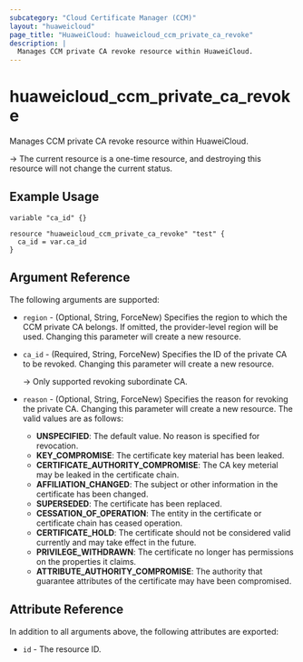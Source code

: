 ```yaml
---
subcategory: "Cloud Certificate Manager (CCM)"
layout: "huaweicloud"
page_title: "HuaweiCloud: huaweicloud_ccm_private_ca_revoke"
description: |
  Manages CCM private CA revoke resource within HuaweiCloud.
---
```


# huaweicloud_ccm_private_ca_revoke

Manages CCM private CA revoke resource within HuaweiCloud.

-> The current resource is a one-time resource, and destroying this resource will not change the current status.

## Example Usage

```hcl
variable "ca_id" {}

resource "huaweicloud_ccm_private_ca_revoke" "test" {
  ca_id = var.ca_id
}
```

## Argument Reference

The following arguments are supported:

* `region` - (Optional, String, ForceNew) Specifies the region to which the CCM private CA belongs.
  If omitted, the provider-level region will be used. Changing this parameter will create a new resource.

* `ca_id` - (Required, String, ForceNew) Specifies the ID of the private CA to be revoked.
  Changing this parameter will create a new resource.

  -> Only supported revoking subordinate CA.

* `reason` - (Optional, String, ForceNew) Specifies the reason for revoking the private CA.
  Changing this parameter will create a new resource.
  The valid values are as follows:
  + **UNSPECIFIED**: The default value. No reason is specified for revocation.
  + **KEY_COMPROMISE**: The certificate key material has been leaked.
  + **CERTIFICATE_AUTHORITY_COMPROMISE**: The CA key meterial may be leaked in the certificate chain.
  + **AFFILIATION_CHANGED**: The subject or other information in the certificate has been changed.
  + **SUPERSEDED**: The certificate has been replaced.
  + **CESSATION_OF_OPERATION**: The entity in the certificate or  certificate chain has ceased operation.
  + **CERTIFICATE_HOLD**: The certificate should not be considered valid currently and may take effect in the future.
  + **PRIVILEGE_WITHDRAWN**: The certificate no longer has permissions on the properties it claims.
  + **ATTRIBUTE_AUTHORITY_COMPROMISE**: The authority that guarantee attributes of the certificate may have been
    compromised.

## Attribute Reference

In addition to all arguments above, the following attributes are exported:

* `id` - The resource ID.
